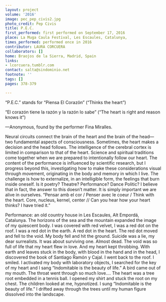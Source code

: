 ```yaml
---
layout: project
volume: '2016'
image: pec_pep_civis2.jpg
photo_credit: Pep Civis
title: P.E.C.
first_performed: first performed on September 17, 2016
place: La Muga Caula Festival, Les Escaules, Catalunya,
times_performed: performed once in 2016
contributor: LAURA CORCUERA
collaborators: []
home: Braojos de la Sierra, Madrid, Spain
links:
- lcorcuera.tumblr.com
contact: salta@sindominio.net
footnote: ''
tags: []
pages: 378-379

---
```


“P.E.C.” stands for “Piensa El Corazön” (“Thinks the heart”)

“El corazón tiene la razón y la razón lo sabe” (“The heart is right and reason knows it”)

—Anonymous, found by the performer Fina Miralles.

Neural circuits connect the brain of the heart and the brain of the head—two fundamental aspects of consciousness. Sometimes, the heart makes a decision and the head follows. The intelligence of the cerebral cortex is limited in comparison to that of the heart. Science and spiritual traditions come together when we are prepared to intentionally follow our heart. The content of the performance is influenced by scientific research, but I progress beyond this, investigating how to make these considerations visual through movement, originating in the body and memory in which I live. The challenge is how to externalize, in an intelligible form, the feelings that burn inside oneself. Is it poetry? Theatre? Performance? Dance Politic? I believe that in fact, the answer to this doesn’t matter. It is simply important we are alive in ourselves. “Pensar amb el cor / Penser avec le coeur / Think with the heart. Core, nucleus, kernel, center // Can you hear how your heart thinks? I have tried it.”

Performance: an old country house in Les Escaules, Alt Empordá, Catalunya. The horizons of the sea and the mountain expanded the image of my quiescent body. I was covered with red velvet, I was a red dot on the roof. I was a red dot in the earth. A red dot in the heart. The red dot moved and fell to the void. My body fell and hit the ground. Suicide was a lie, my dear surrealists. It was about surviving one. Almost dead. The void was so full of life that my heart flew in love. And my heart kept throbbing. With earth and leaves stuck in the body, with blood in the hand and in the head, I discovered the book of Santiago Ramón y Cajal. I went back to the roof. I smiled. I activated my body with laboratory objects, I searched for the key of my heart and I sang “Indomitable is the beauty of life.” A bird came out of my mouth. The throat went through so much love…. The heart was a tree root embedded in a tennis ball. I opened my shirt and stuck the root on my chest. The children looked at me, hypnotized. I sung “Indomitable is the beauty of life.” I drifted away through the trees until my human figure dissolved into the landscape.
